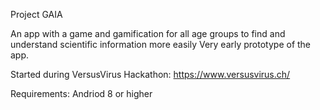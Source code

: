 Project GAIA

An app with a game and gamification for all age groups to find and understand scientific information more easily 
Very early prototype of the app.

Started during VersusVirus Hackathon: https://www.versusvirus.ch/

Requirements: Andriod 8 or higher
